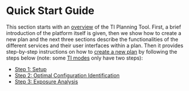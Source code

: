 # Quick Start Guide

This section starts with an [overview](/docs/platform_introduction/platform.md) of the TI Planning Tool. 
First, a brief introduction of the platform itself is given, then we show how to create a new plan and the next three sections describe 
the functionalities of the different services and their user interfaces within a plan. 
Then it provides step-by-step instructions on how to [create a new plan](/docs/plan/create_new_plan.md) by following the steps below (note: some [TI modes](/docs/background/modes) only have two steps):

* [Step 1: Setup](/docs/services/electrode_selector.md)
* [Step 2: Optimal Configuration Identification](/docs/services/post_processing.md)
* [Step 3: Exposure Analysis](/docs/services/s4l_post_processing.md)

